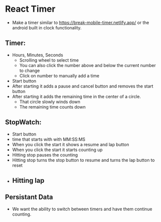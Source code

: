 # React Timer

- Make a timer similar to https://break-mobile-timer.netlify.app/ or the android built in clock functionality.

## Timer:

- Hours, Minutes, Seconds
  - Scrolling wheel to select time
  - You can also click the number above and below the current number to change
  - Click on number to manually add a time
- Start button
- After starting it adds a pause and cancel button and removes the start button
- After starting it adds the remaining time in the center of a circle.
  - That circle slowly winds down
  - The remaining time counts down

## StopWatch:

- Start button
- time that starts with with MM:SS:MS
- When you click the start it shows a resume and lap button
- When you click the start it starts counting up
- Hitting stop pauses the counting
- Hitting stop turns the stop button to resume and turns the lap button to reset
- ## Hitting lap

## Persistant Data

- We want the ability to switch between timers and have them continue counting.
